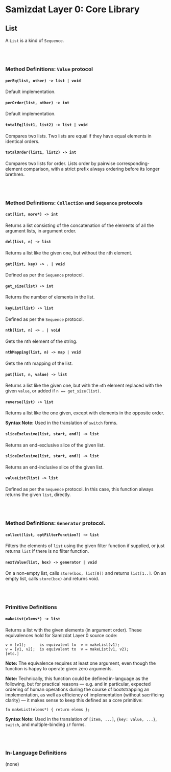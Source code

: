 Samizdat Layer 0: Core Library
==============================

List
----

A `List` is a kind of `Sequence`.

<br><br>
### Method Definitions: `Value` protocol

#### `perEq(list, other) -> list | void`

Default implementation.

#### `perOrder(list, other) -> int`

Default implementation.

#### `totalEq(list1, list2) -> list | void`

Compares two lists. Two lists are equal if they have equal elements in
identical orders.

#### `totalOrder(list1, list2) -> int`

Compares two lists for order. Lists order by pairwise corresponding-element
comparison, with a strict prefix always ordering before its longer brethren.


<br><br>
### Method Definitions: `Collection` and `Sequence` protocols

#### `cat(list, more*) -> int`

Returns a list consisting of the concatenation of the elements
of all the argument lists, in argument order.

#### `del(list, n) -> list`

Returns a list like the given one, but without the `n`th element.

#### `get(list, key) -> . | void`

Defined as per the `Sequence` protocol.

#### `get_size(list) -> int`

Returns the number of elements in the list.

#### `keyList(list) -> list`

Defined as per the `Sequence` protocol.

#### `nth(list, n) -> . | void`

Gets the nth element of the string.

#### `nthMapping(list, n) -> map | void`

Gets the nth mapping of the list.

#### `put(list, n, value) -> list`

Returns a list like the given one, but with the `n`th element replaced
with the given `value`, or added if `n == get_size(list)`.

#### `reverse(list) -> list`

Returns a list like the one given, except with elements in the opposite
order.

**Syntax Note:** Used in the translation of `switch` forms.

#### `sliceExclusive(list, start, end?) -> list`

Returns an end-exclusive slice of the given list.

#### `sliceInclusive(list, start, end?) -> list`

Returns an end-inclusive slice of the given list.

#### `valueList(list) -> list`

Defined as per the `Sequence` protocol. In this case, this function always
returns the given `list`, directly.



<br><br>
### Method Definitions: `Generator` protocol.

#### `collect(list, optFilterFunction?) -> list`

Filters the elements of `list` using the given filter function if supplied,
or just returns `list` if there is no filter function.

#### `nextValue(list, box) -> generator | void`

On a non-empty list, calls `store(box, list[0])` and returns
`list[1..]`. On an empty list, calls `store(box)` and returns void.


<br><br>
### Primitive Definitions

#### `makeList(elems*) -> list`

Returns a list with the given elements (in argument order).
These equivalences hold for Samizdat Layer 0 source code:

```
v = [v1];      is equivalent to  v = makeList(v1);
v = [v1, v2];  is equivalent to  v = makeList(v1, v2);
[etc.]
```

**Note:** The equivalence requires at least one argument, even though
the function is happy to operate given zero arguments.

**Note:** Technically, this function could be defined in-language as the
following, but for practical reasons &mdash; e.g. and in particular,
expected ordering of human operations during the course of
bootstrapping an implementation, as well as efficiency of
implementation (without sacrificing clarity) &mdash; it makes sense to
keep this defined as a core primitive:

```
fn makeList(elems*) { return elems };
```

**Syntax Note:** Used in the translation of `[item, ...]`,
`{key: value, ...}`, `switch`, and multiple-binding `if` forms.


<br><br>
### In-Language Definitions

(none)
